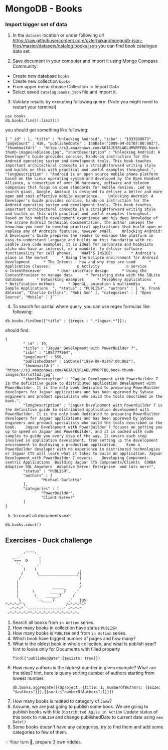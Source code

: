 # MongoDB - Books

### Import bigger set of data

1. In the `dataset` location or under following url https://raw.githubusercontent.com/ozlerhakan/mongodb-json-files/master/datasets/catalog.books.json you can find book catalogue data set. 

2. Save document in your computer and import it using Mongo Compass Community:
- Create new database `books`
- Create new collection `books`
- From upper menu choose Collection -> Import Data
- Select saved `catalog.books.json` file and import it.
3. Validate results by executing following query:
(Note you might need to restart your terminal)
```aidl
use books
db.books.find().limit(1)
```
you should get something like following:
```aidl
{ "_id" : 1, "title" : "Unlocking Android", "isbn" : "1933988673", "pageCount" : 416, "publishedDate" : ISODate("2009-04-01T07:00:00Z"), "thumbnailUrl" : "https://s3.amazonaws.com/AKIAJC5RLADLUMVRPFDQ.book-thumb-images/ableson.jpg", "shortDescription" : "Unlocking Android: A Developer's Guide provides concise, hands-on instruction for the Android operating system and development tools. This book teaches important architectural concepts in a straightforward writing style and builds on this with practical and useful examples throughout.", "longDescription" : "Android is an open source mobile phone platform based on the Linux operating system and developed by the Open Handset Alliance, a consortium of over 30 hardware, software and telecom companies that focus on open standards for mobile devices. Led by search giant, Google, Android is designed to deliver a better and more open and cost effective mobile experience.    Unlocking Android: A Developer's Guide provides concise, hands-on instruction for the Android operating system and development tools. This book teaches important architectural concepts in a straightforward writing style and builds on this with practical and useful examples throughout. Based on his mobile development experience and his deep knowledge of the arcane Android technical documentation, the author conveys the know-how you need to develop practical applications that build upon or replace any of Androids features, however small.    Unlocking Android: A Developer's Guide prepares the reader to embrace the platform in easy-to-understand language and builds on this foundation with re-usable Java code examples. It is ideal for corporate and hobbyists alike who have an interest, or a mandate, to deliver software functionality for cell phones.    WHAT'S INSIDE:        * Android's place in the market      * Using the Eclipse environment for Android development      * The Intents - how and why they are used      * Application classes:            o Activity            o Service            o IntentReceiver       * User interface design      * Using the ContentProvider to manage data      * Persisting data with the SQLite database      * Networking examples      * Telephony applications      * Notification methods      * OpenGL, animation & multimedia      * Sample Applications  ", "status" : "PUBLISH", "authors" : [ "W. Frank Ableson", "Charlie Collins", "Robi Sen" ], "categories" : [ "Open Source", "Mobile" ] }```
```
4. To search for partial where query, you can use regex formulas like following:
```aidl
db.books.findOne({"title" : {$regex : ".*Jaguar.*"}});
```
should find:
```aidl
{
        "_id" : 19,
        "title" : "Jaguar Development with PowerBuilder 7",
        "isbn" : "1884777864",
        "pageCount" : 550,
        "publishedDate" : ISODate("1999-08-01T07:00:00Z"),
        "thumbnailUrl" : "https://s3.amazonaws.com/AKIAJC5RLADLUMVRPFDQ.book-thumb-images/barlotta2.jpg",
        "shortDescription" : "Jaguar Development with PowerBuilder 7 is the definitive guide to distributed application development with PowerBuilder. It is the only book dedicated to preparing PowerBuilder developers for Jaguar applications and has been approved by Sybase engineers and product specialists who build the tools described in the book.",
        "longDescription" : "Jaguar Development with PowerBuilder 7 is the definitive guide to distributed application development with PowerBuilder. It is the only book dedicated to preparing PowerBuilder developers for Jaguar applications and has been approved by Sybase engineers and product specialists who build the tools described in the book.    Jaguar Development with PowerBuilder 7 focuses on getting you up to speed on Jaguar and PowerBuilder, and it is packed with code samples to guide you every step of the way. It covers each step involved in application development, from setting up the development environment to deploying a production application.    Even a PowerBuilder developer with no experience in distributed technologies or Jaguar CTS will learn what it takes to build an application. Jaguar Development with PowerBuilder 7 covers:    Developing Component-centric Applications  Building Jaguar CTS Components/Clients  CORBA  Adaptive SQL Anywhere  Adaptive Server Enterprise  and lots more!",
        "status" : "PUBLISH",
        "authors" : [
                "Michael Barlotta"
        ],
        "categories" : [
                "PowerBuilder",
                "Client-Server"
        ]
}
```
5. To count all documents use:
```aidl
db.books.count()
```
## Exercises - Duck challenge 
```aidl
        ,----,
   ___.`      `,
   `===  D     :
     `'.      .'
        )    (                   ,
       /      \_________________/|
      /                          |
     |                           ;
     |               _____       /
     |      \       ______7    ,'
     |       \    ______7     /
      \       `-,____7      ,'   jgs
^~^~^~^`\                  /~^~^~^~^
  ~^~^~^ `----------------' ~^~^~^
 ~^~^~^~^~^^~^~^~^~^~^~^~^~^~^~^~  
```

1. Search all books from `in Action` series.
2. How many books in collection have status `PUBLISH`
3. How many books is `PUBLISH` and from `in Action` series.
4. Which book have biggest number of pages and how many?
5. What is the oldest book in whole collection, and what is publish year?
    hint to looks only for Documents with filled property
    ```aidl
    find({"publishedDate":{$exists: true}})
    ```
6. How many authors is the highest number in given example? What are the titles?
    hint, here is query sorting number of authors starting from lowest number:
    ```aidl
    db.books.aggregate([{$project: {title: 1, numberOfAuthors: {$size: "$authors"}}},{$sort:{"numberOfAuthors":1}}])
    ```
7. How many books is related to category of `Java`?
8. Assume, we are just going to publish some book. We are going to publish books with title `Distributed Agile in Action` 
Update status of this book to `PUBLISH` and change publishedDate to current date using `new Date()`
9. Some books doesn't have any categories, try to find them and add some categories to few of them.


💡 Your turn 🤔, prepare 3 own riddles.
